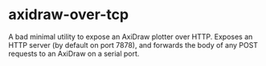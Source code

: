 # axidraw-over-tcp

A bad minimal utility to expose an AxiDraw plotter over HTTP. Exposes an HTTP server (by default on
port 7878), and forwards the body of any POST requests to an AxiDraw on a serial port.
